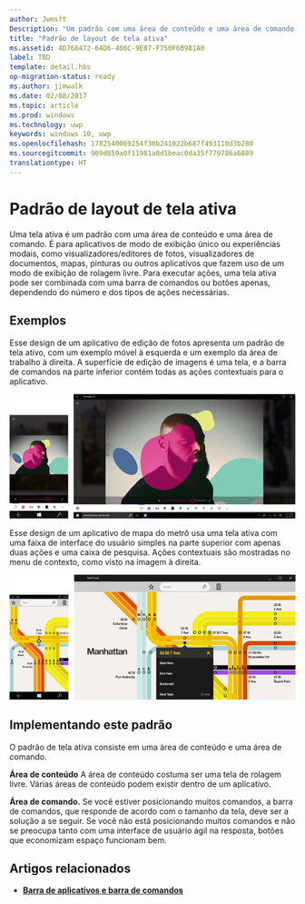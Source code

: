```yaml
---
author: Jwmsft
Description: "Um padrão com uma área de conteúdo e uma área de comando para aplicativos com exibição única ou experiências modais, como visualizadores/editores de fotos, visualizadores de documentos, mapas, aplicativos de pintura ou outros aplicativos que usam uma exibição com rolagem livre."
title: "Padrão de layout de tela ativa"
ms.assetid: 4D768472-64D6-406C-9E87-F750F6B981A0
label: TBD
template: detail.hbs
op-migration-status: ready
ms.author: jimwalk
ms.date: 02/08/2017
ms.topic: article
ms.prod: windows
ms.technology: uwp
keywords: windows 10, uwp
ms.openlocfilehash: 1782540069254f30b241022b687f493110d3b280
ms.sourcegitcommit: 909d859a0f11981a8d1beac0da35f779786a6889
translationtype: HT
---
```

# <a name="active-canvas-layout-pattern"></a>Padrão de layout de tela ativa

Uma tela ativa é um padrão com uma área de conteúdo e uma área de comando. É para aplicativos de modo de exibição único ou experiências modais, como visualizadores/editores de fotos, visualizadores de documentos, mapas, pinturas ou outros aplicativos que fazem uso de um modo de exibição de rolagem livre. Para executar ações, uma tela ativa pode ser combinada com uma barra de comandos ou botões apenas, dependendo do número e dos tipos de ações necessárias.

## <a name="examples"></a>Exemplos

Esse design de um aplicativo de edição de fotos apresenta um padrão de tela ativo, com um exemplo móvel à esquerda e um exemplo da área de trabalho à direita. A superfície de edição de imagens é uma tela, e a barra de comandos na parte inferior contém todas as ações contextuais para o aplicativo.

![Exemplo de um editor de fotos usando o padrão de tela ativa](images/uap-photo-pc-phone-700.png)

Esse design de um aplicativo de mapa do metrô usa uma tela ativa com uma faixa de interface do usuário simples na parte superior com apenas duas ações e uma caixa de pesquisa. Ações contextuais são mostradas no menu de contexto, como visto na imagem à direita.

![Exemplo de um aplicativo de mapas usando o padrão de tela ativa](images/uap-subway-pc-phone-700.png)


## <a name="implementing-this-pattern"></a>Implementando este padrão

O padrão de tela ativa consiste em uma área de conteúdo e uma área de comando.

**Área de conteúdo**  A área de conteúdo costuma ser uma tela de rolagem livre. Várias áreas de conteúdo podem existir dentro de um aplicativo.

**Área de comando.**  Se você estiver posicionando muitos comandos, a barra de comandos, que responde de acordo com o tamanho da tela, deve ser a solução a se seguir. Se você não está posicionando muitos comandos e não se preocupa tanto com uma interface de usuário ágil na resposta, botões que economizam espaço funcionam bem.



## <a name="related-articles"></a>Artigos relacionados

-   [**Barra de aplicativos e barra de comandos**](../controls-and-patterns/app-bars.md)
